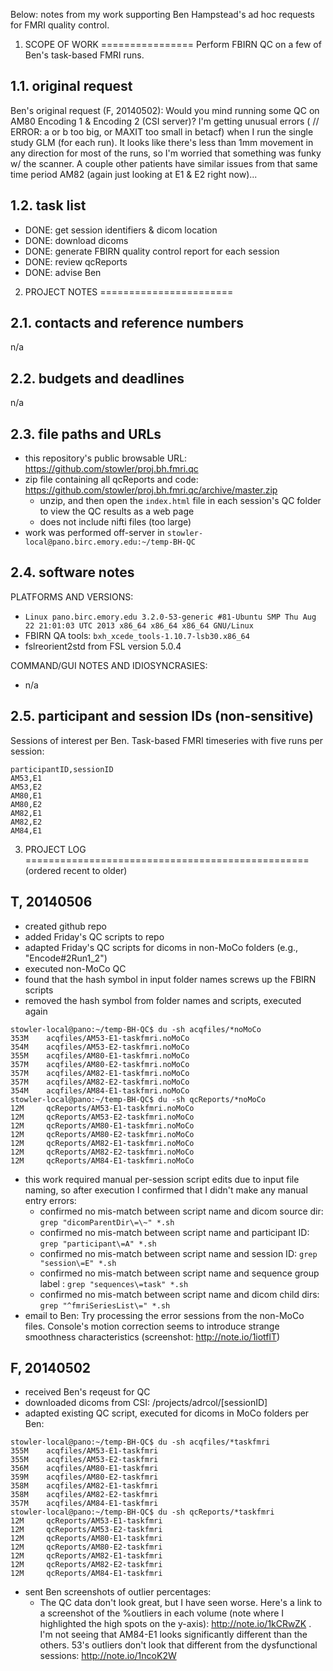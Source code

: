 Below: notes from my work supporting Ben Hampstead's ad hoc requests for FMRI quality control.


1. SCOPE OF WORK
================
Perform FBIRN QC on a few of Ben's task-based FMRI runs.


1.1. original request
---------------------
Ben's original request (F, 20140502): Would you mind running some QC on AM80 Encoding 1 & Encoding 2 (CSI server)? I'm getting unusual errors (
// ERROR: a or b too big, or MAXIT too small in betacf) when I run the single study GLM (for each run). It looks like there's less than 1mm movement in any direction for most of the runs, so I'm worried that something was funky w/ the scanner. A couple other patients have similar issues from that same time period AM82 (again just looking at E1 & E2 right now)...


1.2. task list
---------------
- DONE: get session identifiers & dicom location
- DONE: download dicoms
- DONE: generate FBIRN quality control report for each session
- DONE: review qcReports
- DONE: advise Ben


2. PROJECT NOTES
=======================

2.1. contacts and reference numbers
----------------------------------------------
n/a


2.2. budgets and deadlines
---------------------------------------
n/a 


2.3. file paths and URLs
------------------------
- this repository's public browsable URL: https://github.com/stowler/proj.bh.fmri.qc
- zip file containing all qcReports and code: https://github.com/stowler/proj.bh.fmri.qc/archive/master.zip
  - unzip, and then open the `index.html` file in each session's QC folder to view the QC results as a web page
  - does not include nifti files (too large)
- work was performed off-server in `stowler-local@pano.birc.emory.edu:~/temp-BH-QC`


2.4. software notes
--------------------------------------------------------------------------
PLATFORMS AND VERSIONS:

- `Linux pano.birc.emory.edu 3.2.0-53-generic #81-Ubuntu SMP Thu Aug 22 21:01:03 UTC 2013 x86_64 x86_64 x86_64 GNU/Linux`
- FBIRN QA tools: `bxh_xcede_tools-1.10.7-lsb30.x86_64`
- fslreorient2std from FSL version 5.0.4


COMMAND/GUI NOTES AND IDIOSYNCRASIES:
  - n/a


2.5. participant and session IDs (non-sensitive)
-------------------------------------------------
Sessions of interest per Ben. Task-based FMRI timeseries with five runs per session:

```
participantID,sessionID
AM53,E1
AM53,E2
AM80,E1
AM80,E2
AM82,E1
AM82,E2
AM84,E1
```


3. PROJECT LOG
=================================================
(ordered recent to older)

T, 20140506
---------------
- created github repo
- added Friday's QC scripts to repo
- adapted Friday's QC scripts for dicoms in non-MoCo folders (e.g., "Encode#2Run1_2")
- executed non-MoCo QC
- found that the hash symbol in input folder names screws up the FBIRN scripts
- removed the hash symbol from folder names and scripts, executed again
```
stowler-local@pano:~/temp-BH-QC$ du -sh acqfiles/*noMoCo
353M    acqfiles/AM53-E1-taskfmri.noMoCo
354M    acqfiles/AM53-E2-taskfmri.noMoCo
355M    acqfiles/AM80-E1-taskfmri.noMoCo
357M    acqfiles/AM80-E2-taskfmri.noMoCo
357M    acqfiles/AM82-E1-taskfmri.noMoCo
357M    acqfiles/AM82-E2-taskfmri.noMoCo
354M    acqfiles/AM84-E1-taskfmri.noMoCo
stowler-local@pano:~/temp-BH-QC$ du -sh qcReports/*noMoCo
12M     qcReports/AM53-E1-taskfmri.noMoCo
12M     qcReports/AM53-E2-taskfmri.noMoCo
12M     qcReports/AM80-E1-taskfmri.noMoCo
12M     qcReports/AM80-E2-taskfmri.noMoCo
12M     qcReports/AM82-E1-taskfmri.noMoCo
12M     qcReports/AM82-E2-taskfmri.noMoCo
12M     qcReports/AM84-E1-taskfmri.noMoCo
```
- this work required manual per-session script edits due to input file naming, so after execution I confirmed that I didn't make any manual entry errors:
  - confirmed no mis-match between script name and dicom source dir: `grep "dicomParentDir\=\~" *.sh`
  - confirmed no mis-match between script name and participant ID: `grep "participant\=A" *.sh`
  - confirmed no mis-match between script name and session ID: `grep "session\=E" *.sh`
  - confirmed no mis-match between script name and sequence group label : `grep "sequences\=task" *.sh`
  - confirmed no mis-match between script name and dicom child dirs: `grep "^fmriSeriesList\=" *.sh`
- email to Ben: Try processing the error sessions from the non-MoCo files. Console's motion correction seems to introduce strange smoothness characteristics (screenshot: http://note.io/1iotflT)


F, 20140502
---------------
- received Ben's reqeust for QC
- downloaded dicoms from CSI: /projects/adrcol/[sessionID]
- adapted existing QC script, executed for dicoms in MoCo folders per Ben:
```
stowler-local@pano:~/temp-BH-QC$ du -sh acqfiles/*taskfmri
355M    acqfiles/AM53-E1-taskfmri
355M    acqfiles/AM53-E2-taskfmri
356M    acqfiles/AM80-E1-taskfmri
359M    acqfiles/AM80-E2-taskfmri
358M    acqfiles/AM82-E1-taskfmri
358M    acqfiles/AM82-E2-taskfmri
357M    acqfiles/AM84-E1-taskfmri
stowler-local@pano:~/temp-BH-QC$ du -sh qcReports/*taskfmri
12M     qcReports/AM53-E1-taskfmri
12M     qcReports/AM53-E2-taskfmri
12M     qcReports/AM80-E1-taskfmri
12M     qcReports/AM80-E2-taskfmri
12M     qcReports/AM82-E1-taskfmri
12M     qcReports/AM82-E2-taskfmri
12M     qcReports/AM84-E1-taskfmri
```
- sent Ben screenshots of outlier percentages:
  - The QC data don't look great, but I have seen worse. Here's a link to a screenshot of the %outliers in each volume (note where I highlighted the high spots on the y-axis): http://note.io/1kCRwZK . I'm not seeing that AM84-E1 looks significantly different than the others. 53's outliers don't look that different from the dysfunctional sessions: http://note.io/1ncoK2W

